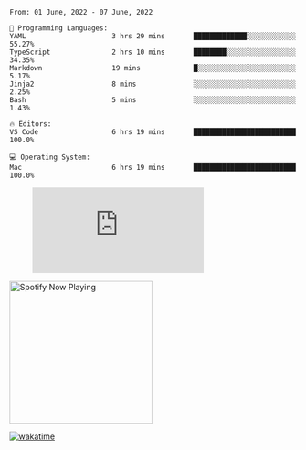 <!--START_SECTION:waka-->
```text
From: 01 June, 2022 - 07 June, 2022

💬 Programming Languages: 
YAML                     3 hrs 29 mins       █████████████░░░░░░░░░░░░   55.27% 
TypeScript               2 hrs 10 mins       ████████░░░░░░░░░░░░░░░░░   34.35% 
Markdown                 19 mins             █░░░░░░░░░░░░░░░░░░░░░░░░   5.17% 
Jinja2                   8 mins              ░░░░░░░░░░░░░░░░░░░░░░░░░   2.25% 
Bash                     5 mins              ░░░░░░░░░░░░░░░░░░░░░░░░░   1.43%

🔥 Editors: 
VS Code                  6 hrs 19 mins       █████████████████████████   100.0%

💻 Operating System: 
Mac                      6 hrs 19 mins       █████████████████████████   100.0%

```


<!--END_SECTION:waka-->

<figure><embed src="https://wakatime.com/share/@gregnrobinson/001c6d31-0c95-44f9-b6d7-9fd705354f62.svg"></embed></figure>

[<img src="https://spotify-playing-gregnrobinson.vercel.app/api/spotify/?background_color=transparent&border_color=transparent" alt="Spotify Now Playing" width="250" />](https://open.spotify.com/user/gregnrobinson-ca)

[![wakatime](https://wakatime.com/badge/user/37718f76-572e-4513-b2c5-41c4d93d287a.svg)](https://wakatime.com/@37718f76-572e-4513-b2c5-41c4d93d287a)



